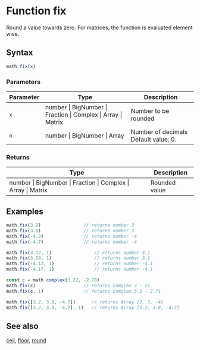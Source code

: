 <!-- Note: This file is automatically generated from source code comments. Changes made in this file will be overridden. -->

# Function fix

Round a value towards zero.
For matrices, the function is evaluated element wise.


## Syntax

```js
math.fix(x)
```

### Parameters

Parameter | Type | Description
--------- | ---- | -----------
`x` | number &#124; BigNumber &#124; Fraction &#124; Complex &#124; Array &#124; Matrix | Number to be rounded
`n` | number &#124; BigNumber &#124; Array | Number of decimals Default value: 0.

### Returns

Type | Description
---- | -----------
number &#124; BigNumber &#124; Fraction &#124; Complex &#124; Array &#124; Matrix | Rounded value


## Examples

```js
math.fix(3.2)                // returns number 3
math.fix(3.8)                // returns number 3
math.fix(-4.2)               // returns number -4
math.fix(-4.7)               // returns number -4

math.fix(3.12, 1)                // returns number 3.1
math.fix(3.18, 1)                // returns number 3.1
math.fix(-4.12, 1)               // returns number -4.1
math.fix(-4.17, 1)               // returns number -4.1

const c = math.complex(3.22, -2.78)
math.fix(c)                  // returns Complex 3 - 2i
math.fix(c, 1)               // returns Complex 3.2 - 2.7i

math.fix([3.2, 3.8, -4.7])      // returns Array [3, 3, -4]
math.fix([3.2, 3.8, -4.7], 1)   // returns Array [3.2, 3.8, -4.7]
```


## See also

[ceil](ceil.md),
[floor](floor.md),
[round](round.md)
